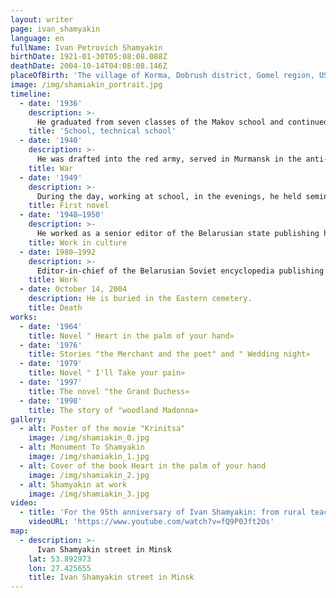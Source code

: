 ```yaml
---
layout: writer
page: ivan_shamyakin
language: en
fullName: Ivan Petrovich Shamyakin
birthDate: 1921-01-30T05:08:08.088Z
deathDate: 2004-10-14T04:08:08.146Z
placeOfBirth: 'The village of Korma, Dobrush district, Gomel region, USSR'
image: /img/shamiakin_portrait.jpg
timeline:
  - date: '1936'
    description: >-
      He graduated from seven classes of the Makov school and continued his studies at the Gomel technical school of building materials. After graduating from the technical school, he worked as a technical technologist at a brick factory in Bialystok. While still at the technical school, he began writing poetry and participated in meetings of the literary Association of the newspaper "Gomel truth".
    title: 'School, technical school'
  - date: '1940'
    description: >-
      He was drafted into the red army, served in Murmansk in the anti-aircraft artillery unit, in 1944 was relocated to Poland, took part in the Vistula-Oder operation and in the Berlin offensive as part of the searchlight company 16.04.1945. During the great Patriotic war, the commander of the gun crew, Komsomol division.  
    title: War
  - date: '1949'
    description: >-
      During the day, working at school, in the evenings, he held seminars for agitators on the farm. He collected material for a novel about Belarusian partisans called "Deep current".
    title: First novel
  - date: '1948—1950'
    description: >-
      He worked as a senior editor of the Belarusian state publishing house, chief editor of the almanac "Soviet Motherland". Since 1954, he worked for many years as Deputy Chairman of the Board of the BSSR Writers ' Union.
    title: Work in culture
  - date: 1980—1992
    description: >-
      Editor-in-chief of the Belarusian Soviet encyclopedia publishing house.
    title: Work
  - date: October 14, 2004
    description: He is buried in the Eastern cemetery.
    title: Death
works:
  - date: '1964'
    title: Novel " Heart in the palm of your hand»
  - date: '1976'
    title: Stories "the Merchant and the poet" and " Wedding night»
  - date: '1979'
    title: Novel " I'll Take your pain»
  - date: '1997'
    title: The novel "the Grand Duchess»
  - date: '1998'
    title: The story of "woodland Madonna»
gallery:
  - alt: Poster of the movie "Krinitsa"
    image: /img/shamiakin_0.jpg
  - alt: Monument To Shamyakin
    image: /img/shamiakin_1.jpg
  - alt: Cover of the book Heart in the palm of your hand
    image: /img/shamiakin_2.jpg
  - alt: Shamyakin at work
    image: /img/shamiakin_3.jpg
video:
  - title: 'For the 95th anniversary of Ivan Shamyakin: from rural teacher to Chairman of the Supreme Council of the BSSR'
    videoURL: 'https://www.youtube.com/watch?v=fQ9P0Jft2Os'
map:
  - description: >-
      Ivan Shamyakin street in Minsk
    lat: 53.892973
    lon: 27.425655
    title: Ivan Shamyakin street in Minsk
---
```


